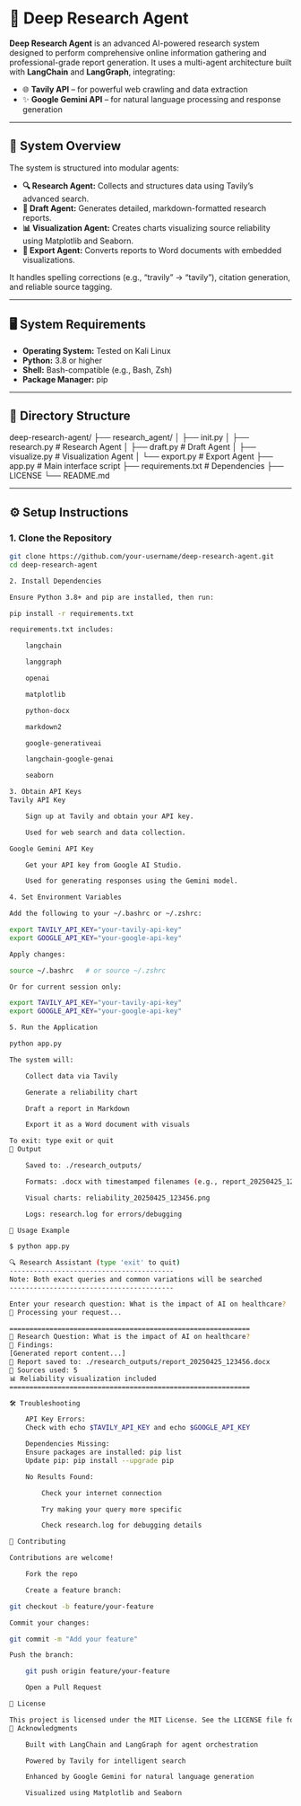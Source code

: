 # 🤖 Deep Research Agent

**Deep Research Agent** is an advanced AI-powered research system designed to perform comprehensive online information gathering and professional-grade report generation. It uses a multi-agent architecture built with **LangChain** and **LangGraph**, integrating:

- 🌐 **Tavily API** – for powerful web crawling and data extraction  
- ✨ **Google Gemini API** – for natural language processing and response generation

---

## 🧠 System Overview

The system is structured into modular agents:

- **🔍 Research Agent:** Collects and structures data using Tavily’s advanced search.
- **📝 Draft Agent:** Generates detailed, markdown-formatted research reports.
- **📊 Visualization Agent:** Creates charts visualizing source reliability using Matplotlib and Seaborn.
- **📁 Export Agent:** Converts reports to Word documents with embedded visualizations.

It handles spelling corrections (e.g., “travily” → “tavily”), citation generation, and reliable source tagging.

---

## 🖥️ System Requirements

- **Operating System:** Tested on Kali Linux
- **Python:** 3.8 or higher
- **Shell:** Bash-compatible (e.g., Bash, Zsh)
- **Package Manager:** pip

---

## 📁 Directory Structure

deep-research-agent/ ├── research_agent/ │ ├── init.py │ ├── research.py # Research Agent │ ├── draft.py # Draft Agent │ ├── visualize.py # Visualization Agent │ └── export.py # Export Agent ├── app.py # Main interface script ├── requirements.txt # Dependencies ├── LICENSE └── README.md


---

## ⚙️ Setup Instructions

### 1. Clone the Repository

```bash
git clone https://github.com/your-username/deep-research-agent.git
cd deep-research-agent

2. Install Dependencies

Ensure Python 3.8+ and pip are installed, then run:

pip install -r requirements.txt

requirements.txt includes:

    langchain

    langgraph

    openai

    matplotlib

    python-docx

    markdown2

    google-generativeai

    langchain-google-genai

    seaborn

3. Obtain API Keys
Tavily API Key

    Sign up at Tavily and obtain your API key.

    Used for web search and data collection.

Google Gemini API Key

    Get your API key from Google AI Studio.

    Used for generating responses using the Gemini model.

4. Set Environment Variables

Add the following to your ~/.bashrc or ~/.zshrc:

export TAVILY_API_KEY="your-tavily-api-key"
export GOOGLE_API_KEY="your-google-api-key"

Apply changes:

source ~/.bashrc   # or source ~/.zshrc

Or for current session only:

export TAVILY_API_KEY="your-tavily-api-key"
export GOOGLE_API_KEY="your-google-api-key"

5. Run the Application

python app.py

The system will:

    Collect data via Tavily

    Generate a reliability chart

    Draft a report in Markdown

    Export it as a Word document with visuals

To exit: type exit or quit
📂 Output

    Saved to: ./research_outputs/

    Formats: .docx with timestamped filenames (e.g., report_20250425_123456.docx)

    Visual charts: reliability_20250425_123456.png

    Logs: research.log for errors/debugging

🚀 Usage Example

$ python app.py

🔍 Research Assistant (type 'exit' to quit)
-----------------------------------------
Note: Both exact queries and common variations will be searched
-----------------------------------------

Enter your research question: What is the impact of AI on healthcare?
🔄 Processing your request...

============================================================
📝 Research Question: What is the impact of AI on healthcare?
🔎 Findings:
[Generated report content...]
📄 Report saved to: ./research_outputs/report_20250425_123456.docx
🔗 Sources used: 5
📊 Reliability visualization included
============================================================

🛠️ Troubleshooting

    API Key Errors:
    Check with echo $TAVILY_API_KEY and echo $GOOGLE_API_KEY

    Dependencies Missing:
    Ensure packages are installed: pip list
    Update pip: pip install --upgrade pip

    No Results Found:

        Check your internet connection

        Try making your query more specific

        Check research.log for debugging details

🤝 Contributing

Contributions are welcome!

    Fork the repo

    Create a feature branch:

git checkout -b feature/your-feature

Commit your changes:

git commit -m "Add your feature"

Push the branch:

    git push origin feature/your-feature

    Open a Pull Request

📜 License

This project is licensed under the MIT License. See the LICENSE file for details.
🙏 Acknowledgments

    Built with LangChain and LangGraph for agent orchestration

    Powered by Tavily for intelligent search

    Enhanced by Google Gemini for natural language generation

    Visualized using Matplotlib and Seaborn
